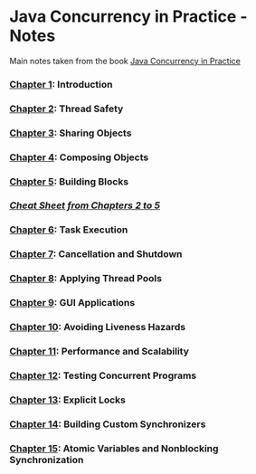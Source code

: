 # Java Concurrency in Practice - Notes

Main notes taken from the book [Java Concurrency in Practice ](https://jcip.net/)

### [Chapter 1](./Chapter01): Introduction

### [Chapter 2](./Chapter02): Thread Safety

### [Chapter 3](./Chapter03): Sharing Objects

### [Chapter 4](./Chapter04): Composing Objects

### [Chapter 5](./Chapter05): Building Blocks

### [_Cheat Sheet from Chapters 2 to 5_](./CheatSheetChapter2-5.md)

### [Chapter 6](./Chapter06): Task Execution

### [Chapter 7](./Chapter07): Cancellation and Shutdown

### [Chapter 8](./Chapter08): Applying Thread Pools

### [Chapter 9](./Chapter09): GUI Applications

### [Chapter 10](./Chapter10): Avoiding Liveness Hazards

### [Chapter 11](./Chapter11): Performance and Scalability

### [Chapter 12](./Chapter12): Testing Concurrent Programs

### [Chapter 13](./Chapter13): Explicit Locks

### [Chapter 14](./Chapter14): Building Custom Synchronizers

### [Chapter 15](./Chapter15): Atomic Variables and Nonblocking Synchronization
